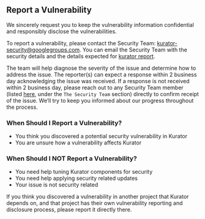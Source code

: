 ## Report a Vulnerability

We sincerely request you to keep the vulnerability information confidential and responsibly disclose the vulnerabilities.

To report a vulnerability, please contact the Security Team: [kurator-security@googlegroups.com](mailto:kurator-security@googlegroups.com). You can email the Security Team with the security details and the details expected for [kurator report](https://github.com/kurator-dev/kurator/community/security/vulnerability-report-template.md).

The team will help diagnose the severity of the issue and determine how to address the issue. The reporter(s) can expect a response within 2 business day acknowledging the issue was received. If a response is not received within 2 business day, please reach out to any Security Team member (listed [here](security-groups.md), under the `The Security Team` section) directly to confirm receipt of the issue. We’ll try to keep you informed about our progress throughout the process.

### When Should I Report a Vulnerability?

- You think you discovered a potential security vulnerability in Kurator
- You are unsure how a vulnerability affects Kurator

### When Should I NOT Report a Vulnerability?

- You need help tuning Kurator components for security
- You need help applying security related updates
- Your issue is not security related

If you think you discovered a vulnerability in another project that Kurator depends on, and that project has their own vulnerability reporting and disclosure process, please report it directly there.
